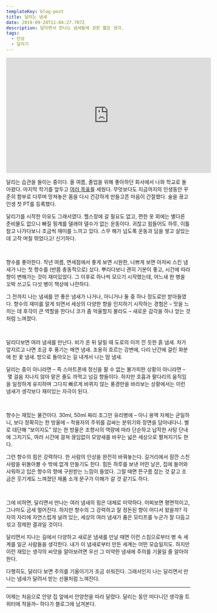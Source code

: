 ```yaml
---
templateKey: blog-post
title: 달리는 냄새
date: 2019-09-28T11:04:27.707Z
description: 달리면서 만나는 냄새들에 관한 짧은 생각.
tags:
  - 단상
  - 달리기
---
```

<iframe width="560" height="315" src="https://www.youtube.com/embed/B5xnDhifQ2o" frameborder="0" allow="accelerometer; autoplay; encrypted-media; gyroscope; picture-in-picture" allowfullscreen></iframe>

달리는 습관을 들이는 중이다. 올 여름, 졸업을 위해 좋아하던 회사에서 나와 학교로 돌아왔다. 마지막 학기를 앞두고 [여러 목표](https://twitter.com/heejongahn/status/1168521222688133121)를 세웠다. 무엇보다도 지금까지의 인생동안 꾸준히 함부로 다루며 망쳐놓은 몸을 다시 건강하게 만들고픈 마음이 간절했다. 술을 끊고 인생 첫 PT를 등록했다.

달리기를 시작한 이유도 그래서였다. 헬스장에 갈 필요도 없고, 편한 옷 외에는 별다른 준비물도 없으니 빠질 핑계를 댈래야 댈수가 없는 운동이다. 귀찮고 힘들어도 하루, 이틀 참고 나가다보니 조금씩 재미를 느끼고 있다. 스무 해가 넘도록 운동과 담을 쌓고 살았는데 고작 며칠 뛰었다고! 신기하다.

<br>

향수를 좋아한다. 작년 여름, 면세점에서 좋게 보면 시원한, 나쁘게 보면 아저씨 스킨 냄새가 나는 첫 향수를 (반쯤 충동적으로) 샀다. 뿌리다보니 괜히 기분이 좋고, 시간에 따라 향이 변해가는 것이 재미있었다. 그 이후로 하나씩 모으기 시작했는데, 어느새 한 병을 꼬박 쓰고도 다섯 병이 책상에 나란하다.

그 전까지 나는 냄새를 안 좋은 냄새가 나거나, 아니거나 둘 중 하나 정도로만 받아들였다. 향수의 재미를 알게 되면서 세상의 다양한 향을 인지하기 시작하는 경험은 – 맛을 느끼는 데 후각이 큰 역할을 한다니 코가 좀 억울할지 몰라도 – 새로운 감각을 하나 얻는 것처럼 느껴졌다.

<br>

달리다보면 여러 냄새를 만난다. 비가 온 뒤 달릴 때 도로의 이끼 낀 듯한 흙 냄새. 차가 앞지르고 나면 조금 후 풍기는 매연 냄새. 조용히 흐르는 강변에, 다리 난간에 걸린 화분에 핀 꽃 냄새. 방으로 돌아오는 길 내게서 나는 땀 냄새.

달리는 중이 아니라면 – 즉 스마트폰에 정신을 팔 수 없는 불가피한 상황이 아니라면 – 몇 걸음 지나지 않아 맡은 줄도 까먹고 넘길 향들이다. 하지만 호흡과 팔다리의 움직임을 일정하게 유지하며 그다지 빠르게 바뀌지 않는 풍경만을 바라보는 상황에서는 이런 냄새가 생각보다 재미있는 자극이 된다.

<br>

향수는 재밌는 물건이다. 30ml, 50ml 짜리 조그만 유리병에 – 아니 용액 자체는 균일하니, 보다 정확히는 한 방울에 – 착용자의 주위를 감싸는 분위기와 장면을 담아내다니. 별로 대단해 “보이지도” 않는 한 방울은 조향사의 역량에 따라 단순하고 납작한 사탕 단내에 그치기도, 여러 시간에 걸쳐 끊임없이 모양새를 바꾸는 넓은 세상으로 펼쳐지기도 한다. 

그런 향수의 힘은 강력하다. 한 사람의 인상을 완전히 바꿔놓는다. 길거리에서 잠깐 스친 사람을 뒤돌아볼 수 밖에 없게 만들기도 한다. 힘든 하루를 보낸 어떤 날은, 집에 들어와 샤워하고 입은 향수의 향에 구원받는 느낌이 들었다. 그럴 때면 뜬구름 잡는 것 같고 조금은 웃기게도 느껴졌던 제품 소개 문구가 이해가 갈 것 같기도 하다.

<br>

그에 비하면, 달리면서 만나는 여러 냄새의 힘은 대체로 미약하다. 어찌보면 평면적이고, 그나마도 금세 멀어진다. 하지만 향수의 그 강력하고 잘 정돈된 향이 어디서 왔을까? 각자의 자리에 자연스럽게 널려 있는, 세상의 여러 냄새가 품은 모티프를 누군가 잘 다듬고 섞고 정제한 결과일 것이다.

달리면서 지나는 길에서 다양하고 새로운 냄새를 만날 때면 이런 스침으로부터 병 속 세계를 일군 사람들을 생각한다. 내가 이 냄새로부터 만든 세계는 어떤 모습일지도. 하지만 이런 재밌는 생각의 씨앗을 알아보려면 우선 그 미약한 냄새에 주의를 기울일 줄 알아야 한다.

다행히도, 달리다 보면 주의를 기울이기가 조금 쉬워진다. 그래서인지 나는 달리면서 만나는 냄새가 달려서 받는 선물처럼 느껴진다.

- - -

어제는 처음으로 안양 집 앞에서 안양천을 따라 달렸다. 달리는 동안 떠다니던 생각을 트위터에 적을까– 하다가 블로그에 남겨본다.
